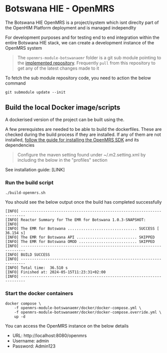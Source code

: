# Botswana HIE - OpenMRS

The Botswana HIE OpenMRS is a project/system which isnt direclty part of the OpenHIM Platform deployment and is managed independlty

For development purposes and for testing end to end integration within the entire Botswana HIE stack, we can create a development instance of the OpenMRS system

> The `openmrs-module-botswanaemr` folder is a git sub module pointing to the [implemented repository](https://bitbucket.org/botswana-emrs/openmrs-module-botswanaemr/src/main/). Frequently `pull` from this repository to get any of the latest changes made to it

To fetch the sub module repository code, you need to action the below command

```
git submodule update --init
```

## Build the local Docker image/scripts

A dockerised version of the project can be built using the.

A few prerequistes are needed to be able to build the dockerfiles. These are checked during the build process if they are installed. If any of them are not installed, [follow the guide for installing the OpenMRS SDK](https://openmrs.atlassian.net/wiki/spaces/docs/pages/25476136/OpenMRS+SDK) and its dependencies

> Configure the maven setting found under ~/.m2.setting.xml by including the below in the "profiles" section

See installation guide: [LINK]

### Run the build script

`./build-openmrs.sh`

You should see the below output once the build has completed successfully

```
[INFO] ------------------------------------------------------------------------
[INFO] Reactor Summary for The EMR for Botswana 1.0.3-SNAPSHOT:
[INFO] 
[INFO] The EMR for Botswana ............................... SUCCESS [ 36.154 s]
[INFO] The EMR for Botswana API ........................... SKIPPED
[INFO] The EMR for Botswana OMOD .......................... SKIPPED
[INFO] ------------------------------------------------------------------------
[INFO] BUILD SUCCESS
[INFO] ------------------------------------------------------------------------
[INFO] Total time:  36.510 s
[INFO] Finished at: 2024-05-15T11:23:31+02:00
[INFO] ------------------------------------------------------------------------
```

### Start the docker containers

```
docker compose \
    -f openmrs-module-botswanaemr/docker/docker-compose.yml \
    -f openmrs-module-botswanaemr/docker/docker-compose.override.yml \
    up -d
```

You can access the OpenMRS instance on the below details

* URL: http://localhost:8080/openmrs
* Username: admin
* Password: Admin123

